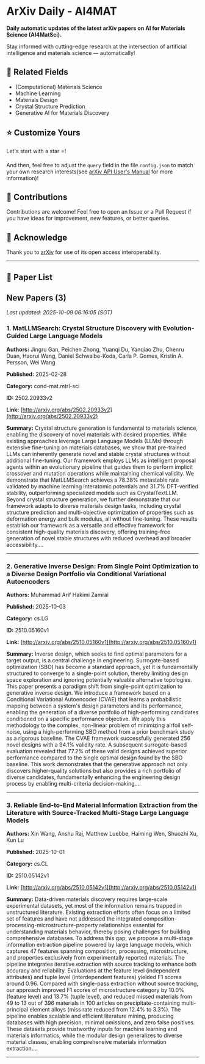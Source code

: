 # ArXiv Daily - AI4MAT

**Daily automatic updates of the latest arXiv papers on AI for Materials Science (AI4MatSci).** 

Stay informed with cutting-edge research at the intersection of artificial intelligence and materials science — automatically!

## :bookmark: Related Fields

- (Computational) Materials Science
- Machine Learning
- Materials Design
- Crystal Structure Prediction
- Generative AI for Materials Discovery

## :star: Customize Yours

Let's start with a star :star:!

And then, feel free to adjust the `query` field in the file `config.json` to match your own research interests(see [arXiv API User's Manual](https://info.arxiv.org/help/api/user-manual.html#51-details-of-query-construction) for more information)!

## :handshake: Contributions

Contributions are welcome!
 Feel free to open an Issue or a Pull Request if you have ideas for improvement, new features, or better queries.

## :blue_heart: ​Acknowledge

Thank you to [arXiv](https://arxiv.org/) for use of its open access interoperability.

---

## :scroll: Paper List


<!-- ARXIV_PAPERS_START -->

## New Papers (3)

*Last updated: 2025-10-09 06:16:05 (SGT)*

### 1. MatLLMSearch: Crystal Structure Discovery with Evolution-Guided Large Language Models

**Authors:** Jingru Gan, Peichen Zhong, Yuanqi Du, Yanqiao Zhu, Chenru Duan, Haorui Wang, Daniel Schwalbe-Koda, Carla P. Gomes, Kristin A. Persson, Wei Wang

**Published:** 2025-02-28

**Category:** cond-mat.mtrl-sci

**ID:** 2502.20933v2

**Link:** [http://arxiv.org/abs/2502.20933v2](http://arxiv.org/abs/2502.20933v2)

**Summary:** Crystal structure generation is fundamental to materials science, enabling
the discovery of novel materials with desired properties. While existing
approaches leverage Large Language Models (LLMs) through extensive fine-tuning
on materials databases, we show that pre-trained LLMs can inherently generate
novel and stable crystal structures without additional fine-tuning. Our
framework employs LLMs as intelligent proposal agents within an evolutionary
pipeline that guides them to perform implicit crossover and mutation operations
while maintaining chemical validity. We demonstrate that MatLLMSearch achieves
a 78.38% metastable rate validated by machine learning interatomic potentials
and 31.7% DFT-verified stability, outperforming specialized models such as
CrystalTextLLM. Beyond crystal structure generation, we further demonstrate
that our framework adapts to diverse materials design tasks, including crystal
structure prediction and multi-objective optimization of properties such as
deformation energy and bulk modulus, all without fine-tuning. These results
establish our framework as a versatile and effective framework for consistent
high-quality materials discovery, offering training-free generation of novel
stable structures with reduced overhead and broader accessibility....

---

### 2. Generative Inverse Design: From Single Point Optimization to a Diverse Design Portfolio via Conditional Variational Autoencoders

**Authors:** Muhammad Arif Hakimi Zamrai

**Published:** 2025-10-03

**Category:** cs.LG

**ID:** 2510.05160v1

**Link:** [http://arxiv.org/abs/2510.05160v1](http://arxiv.org/abs/2510.05160v1)

**Summary:** Inverse design, which seeks to find optimal parameters for a target output,
is a central challenge in engineering. Surrogate-based optimization (SBO) has
become a standard approach, yet it is fundamentally structured to converge to a
single-point solution, thereby limiting design space exploration and ignoring
potentially valuable alternative topologies. This paper presents a paradigm
shift from single-point optimization to generative inverse design. We introduce
a framework based on a Conditional Variational Autoencoder (CVAE) that learns a
probabilistic mapping between a system's design parameters and its performance,
enabling the generation of a diverse portfolio of high-performing candidates
conditioned on a specific performance objective. We apply this methodology to
the complex, non-linear problem of minimizing airfoil self-noise, using a
high-performing SBO method from a prior benchmark study as a rigorous baseline.
The CVAE framework successfully generated 256 novel designs with a 94.1\%
validity rate. A subsequent surrogate-based evaluation revealed that 77.2\% of
these valid designs achieved superior performance compared to the single
optimal design found by the SBO baseline. This work demonstrates that the
generative approach not only discovers higher-quality solutions but also
provides a rich portfolio of diverse candidates, fundamentally enhancing the
engineering design process by enabling multi-criteria decision-making....

---

### 3. Reliable End-to-End Material Information Extraction from the Literature with Source-Tracked Multi-Stage Large Language Models

**Authors:** Xin Wang, Anshu Raj, Matthew Luebbe, Haiming Wen, Shuozhi Xu, Kun Lu

**Published:** 2025-10-01

**Category:** cs.CL

**ID:** 2510.05142v1

**Link:** [http://arxiv.org/abs/2510.05142v1](http://arxiv.org/abs/2510.05142v1)

**Summary:** Data-driven materials discovery requires large-scale experimental datasets,
yet most of the information remains trapped in unstructured literature.
Existing extraction efforts often focus on a limited set of features and have
not addressed the integrated composition-processing-microstructure-property
relationships essential for understanding materials behavior, thereby posing
challenges for building comprehensive databases. To address this gap, we
propose a multi-stage information extraction pipeline powered by large language
models, which captures 47 features spanning composition, processing,
microstructure, and properties exclusively from experimentally reported
materials. The pipeline integrates iterative extraction with source tracking to
enhance both accuracy and reliability. Evaluations at the feature level
(independent attributes) and tuple level (interdependent features) yielded F1
scores around 0.96. Compared with single-pass extraction without source
tracking, our approach improved F1 scores of microstructure category by 10.0%
(feature level) and 13.7% (tuple level), and reduced missed materials from 49
to 13 out of 396 materials in 100 articles on precipitate-containing
multi-principal element alloys (miss rate reduced from 12.4% to 3.3%). The
pipeline enables scalable and efficient literature mining, producing databases
with high precision, minimal omissions, and zero false positives. These
datasets provide trustworthy inputs for machine learning and materials
informatics, while the modular design generalizes to diverse material classes,
enabling comprehensive materials information extraction....

---


<!-- ARXIV_PAPERS_END -->